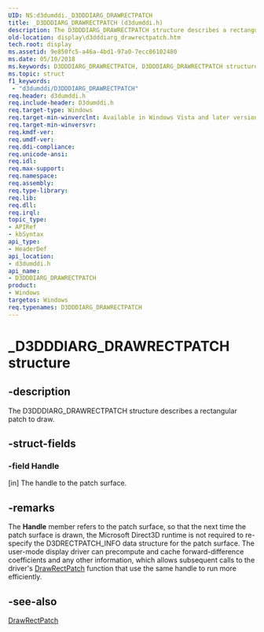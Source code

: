 ```yaml
---
UID: NS:d3dumddi._D3DDDIARG_DRAWRECTPATCH
title: _D3DDDIARG_DRAWRECTPATCH (d3dumddi.h)
description: The D3DDDIARG_DRAWRECTPATCH structure describes a rectangular patch to draw.
old-location: display\d3dddiarg_drawrectpatch.htm
tech.root: display
ms.assetid: 9e850fc5-a46a-4bd1-97a0-7ecc86102480
ms.date: 05/10/2018
ms.keywords: D3DDDIARG_DRAWRECTPATCH, D3DDDIARG_DRAWRECTPATCH structure [Display Devices], UMDisplayDriver_param_Structs_fc791424-dcfb-470b-a0d0-04534452707a.xml, _D3DDDIARG_DRAWRECTPATCH, d3dumddi/D3DDDIARG_DRAWRECTPATCH, display.d3dddiarg_drawrectpatch
ms.topic: struct
f1_keywords:
 - "d3dumddi/D3DDDIARG_DRAWRECTPATCH"
req.header: d3dumddi.h
req.include-header: D3dumddi.h
req.target-type: Windows
req.target-min-winverclnt: Available in Windows Vista and later versions of the Windows operating systems.
req.target-min-winversvr: 
req.kmdf-ver: 
req.umdf-ver: 
req.ddi-compliance: 
req.unicode-ansi: 
req.idl: 
req.max-support: 
req.namespace: 
req.assembly: 
req.type-library: 
req.lib: 
req.dll: 
req.irql: 
topic_type:
- APIRef
- kbSyntax
api_type:
- HeaderDef
api_location:
- d3dumddi.h
api_name:
- D3DDDIARG_DRAWRECTPATCH
product:
- Windows
targetos: Windows
req.typenames: D3DDDIARG_DRAWRECTPATCH
---
```


# _D3DDDIARG_DRAWRECTPATCH structure


## -description


The D3DDDIARG_DRAWRECTPATCH structure describes a rectangular patch to draw. 


## -struct-fields




### -field Handle

[in] The handle to the patch surface.


## -remarks



The <b>Handle</b> member refers to the patch surface, so that the next time the patch surface is drawn, the Microsoft Direct3D runtime is not required to re-specify the D3DRECTPATCH_INFO data structure for the patch surface. The user-mode display driver can precompute and cache forward-difference coefficients and any other information, which allows subsequent calls to the driver's <a href="https://docs.microsoft.com/windows-hardware/drivers/ddi/content/d3dumddi/nc-d3dumddi-pfnd3dddi_drawrectpatch">DrawRectPatch</a> function that use the same handle to run more efficiently.




## -see-also




<a href="https://docs.microsoft.com/windows-hardware/drivers/ddi/content/d3dumddi/nc-d3dumddi-pfnd3dddi_drawrectpatch">DrawRectPatch</a>
 

 

